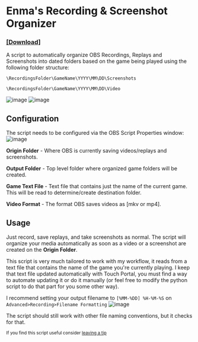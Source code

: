 # Enma's Recording & Screenshot Organizer
### [**[Download]**](https://github.com/EnmaDarei/OBS-Recordings-Screenshots-Organizer/releases/latest)

A script to automatically organize OBS Recordings, Replays and Screenshots into dated folders based on the game being played using the following folder structure:

```\RecordingsFolder\GameName\YYYY\MM\DD\Screenshots```

```\RecordingsFolder\GameName\YYYY\MM\DD\Video```

![image](https://github.com/EnmaDarei/OBS-Recordings-Screenshots-Organizer/assets/14081432/45ec6cd6-121b-4047-8117-da516c442aec)
![image](https://github.com/EnmaDarei/OBS-Recordings-Screenshots-Organizer/assets/14081432/4c831016-c9d7-4d01-b1aa-15ab900ebe04)



## Configuration
The script needs to be configured via the OBS Script Properties window:
![image](https://github.com/EnmaDarei/OBS-Recordings-Screenshots-Organizer/assets/14081432/b9fa92ab-65b3-4988-8cf0-27e34422cc4d)

**Origin Folder** - Where OBS is currently saving videos/replays and screenshots.

**Output Folder** - Top level folder where organized game folders will be created.

**Game Text File** - Text file that contains just the name of the current game. This will be read to determine/create destination folder.

**Video Format** - The format OBS saves videos as [mkv or mp4].

## Usage
Just record, save replays, and take screenshots as normal. The script will organize your media automatically as soon as a video or a screenshot are created on the **Origin Folder**.

This script is very much tailored to work with my workflow, it reads from a text file that contains the name of the game you're currently playing. 
I keep that text file updated automatically with Touch Portal, you must find a way to automate updating it or do it manually (or feel free to modify the python script to do that part for you some other way).

I recommend setting your output filename to `[%MM-%DD] %H-%M-%S` on `Advanced>Recording>Filename Formatting`
![image](https://github.com/EnmaDarei/OBS-Recordings-Screenshots-Organizer/assets/14081432/e5fe3b5d-68eb-4f43-a9d3-52569bed8feb)

The script should still work with other file naming conventions, but it checks for that.

<sup>If you find this script useful consider [leaving a tip](https://ko-fi.com/enmadarei)</sup>
